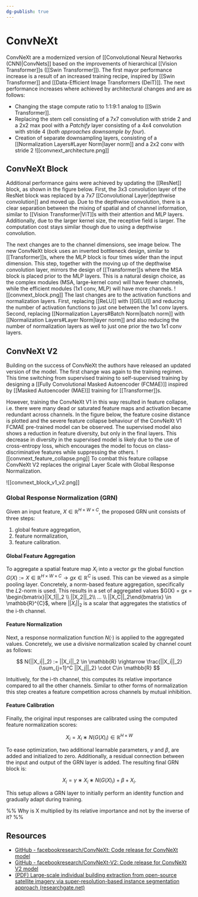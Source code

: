 ```yaml
---
dg-publish: true
---
```


# ConvNeXt

ConvNeXt are a modernized version of [[Convolutional Neural Networks (CNN)|ConvNets]] based on the improvements of hierarchical [[Vision Transformer]]s ([[Swin Transformer]]). The first mayor performance increase is a result of an increased training recipe, inspired by [[Swin Transformer]] and [[Data-Efficient Image Transformers (DeiT)]]. The next performance increases where achieved by architectural changes and are as follows:

 - Changing the stage compute ratio to 1:1:9:1 analog to [[Swin Transformer]].
 - Replacing the stem cell consisting of a 7x7 convolution with stride 2 and a 2x2 max pool with a *Patchify* layer consisting of a 4x4 convolution with stride 4 (*both approaches downsample by four*).
 - Creation of separate downsampling layers, consisting of a [[Normalization Layers#Layer Norm|layer norm]] and a 2x2 conv with stride 2
![[convnext_architecture.png]]

## ConvNeXt Block

Additional performance gains were achieved by updating the [[ResNet]] block, as shown in the figure below. First, the 3x3 convolution layer of the ResNet block was replaced by a 7x7 [[Convolutional Layer|depthwise convolution]] and moved up. Due to the depthwise convolution, there is a clear separation between the mixing of spatial and of channel information, similar to [[Vision Transformer|ViT]]s with their attention and MLP layers. Additionally, due to the larger kernel size, the receptive field is larger. The computation cost stays similar though due to using a depthwise convolution.

The next changes are to the channel dimensions, see image below. The new ConvNeXt block uses an inverted bottleneck design, similar to [[Transformer]]s, where the MLP block is four times wider than the input dimension. This step, together with the moving up of the depthwise convolution layer, mirrors the design of [[Transformer]]s where the MSA block is placed prior to the MLP layers. This is a natural design choice, as the complex modules (MSA, large-kernel conv) will have fewer channels, while the efficient modules (1x1 conv, MLP) will have more channels.
![[convnext_block.png]]
The last changes are to the activation functions and normalization layers. First, replacing [[ReLU]] with [[GELU]] and reducing the number of activation functions to just one between the 1x1 conv layers. Second, replacing [[Normalization Layers#Batch Norm|batch norm]] with [[Normalization Layers#Layer Norm|layer norm]] and also reducing the number of normalization layers as well to just one prior the two 1x1 conv layers.

## ConvNeXt V2

Building on the success of ConvNeXt the authors have released an updated version of the model. The first change was again to the training regimen. This time switching from supervised training to self-supervised training by designing a [[Fully Convolutional Masked Autoencoder (FCMAE)]] inspired by [[Masked Autoencoder (MAE)]] training for [[Transformer]]s.

However, training the ConvNeXt V1 in this way resulted in feature collapse, i.e. there were many dead or saturated feature maps and activation became redundant across channels. In the figure below, the feature cosine distance is plotted and the severe feature collapse behaviour of the ConvNeXt V1 FCMAE pre-trained model can be observed. The supervised model also shows a reduction in feature diversity, but only in the final layers. This decrease in diversity in the supervised model is likely due to the use of cross-entropy loss, which encourages the model to focus on class-discriminative features while suppressing the others.
![[convnext_feature_collapse.png]]
To combat this feature collapse ConvNeXt V2 replaces the original Layer Scale with Global Response Normalization.

![[convnext_block_v1_v2.png]]

### Global Response Normalization (GRN)

Given an input feature, $X \in \mathbb{R}^{H×W×C}$, the proposed GRN unit consists of three
steps:

1. global feature aggregation,
2. feature normalization,
3. feature calibration.

#### Global Feature Aggregation

To aggregate a spatial feature map $X_i$ into a vector $gx$ the global function $G(X) := X \in \mathbb{R}^{H \times W \times C} \rightarrow gx \in \mathbb{R}^{C}$ is used. This can be viewed as a simple pooling layer. Concretely, a norm-based feature aggregation, specifically the $L2$-norm is used. This results in a set of aggregated values $G(X) = gx = \begin{bmatrix}||X_1||_2 \\ ||X_2||_2\\ … \\ ||X_C||_2\end{bmatrix} \in \mathbb{R}^{C}$, where $||X_i||_2$ is a scalar that aggregates the statistics of the i-th channel.

#### Feature Normalization

Next, a response normalization function $N(·)$ is applied to the aggregated values. Concretely, we use a divisive normalization scaled by channel count as follows:

$$
N(||X_i||_2) := ||X_i||_2 \in \mathbb{R} \rightarrow \frac{||X_i||_2}{\sum_{j=1}^C ||X_j||_2} \cdot C\in \mathbb{R}
$$

Intuitively, for the i-th channel, this computes its relative importance compared to all the other channels. Similar to other forms of normalization this step creates a feature competition across channels by mutual inhibition.

#### Feature Calibration

Finally, the original input responses are calibrated using the computed feature normalization scores:

$$
X_i = X_i ∗ N(G(X)_i) \in \mathbb{R}^{H \times W}
$$

To ease optimization, two additional learnable parameters, $\gamma$ and $\beta$, are added and initialized to zero. Additionally, a residual connection between the input and output of the GRN layer is added. The resulting final GRN block is:

$$
X_i =\gamma ∗ X_i ∗ N(G(X)_i)+\beta+X_i.
$$

This setup allows a GRN layer to initially perform an identity function and gradually adapt
during training.

%%
Why is X multiplied by its relative importance and not by the inverse of it?
%%

## Resources

- [GitHub - facebookresearch/ConvNeXt: Code release for ConvNeXt model](https://github.com/facebookresearch/ConvNeXt?tab=readme-ov-file)
- [GitHub - facebookresearch/ConvNeXt-V2: Code release for ConvNeXt V2 model](https://github.com/facebookresearch/ConvNeXt-V2)
- [(PDF) Large-scale individual building extraction from open-source satellite imagery via super-resolution-based instance segmentation approach (researchgate.net)](https://www.researchgate.net/publication/365870304_Large-scale_individual_building_extraction_from_open-source_satellite_imagery_via_super-resolution-based_instance_segmentation_approach)

